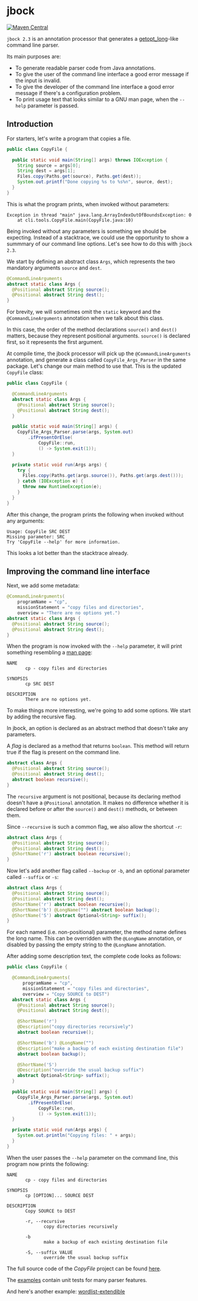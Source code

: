 # jbock

[![Maven Central](https://maven-badges.herokuapp.com/maven-central/com.github.h908714124/jbock/badge.svg)](https://maven-badges.herokuapp.com/maven-central/com.github.h908714124/jbock)

`jbock 2.3` is an annotation processor that generates a
[getopt_long](https://www.gnu.org/software/libc/manual/html_node/Getopt.html)-like
command line parser.

Its main purposes are:
 
* To generate readable parser code from Java annotations.
* To give the user of the command line interface a good error message if the input is invalid.
* To give the developer of the command line interface a good error message if there's a configuration problem.
* To print usage text that looks similar to a GNU man page, when the `--help` parameter is passed.

## Introduction

For starters, let's write a program that copies a file.

````java
public class CopyFile {

  public static void main(String[] args) throws IOException {
    String source = args[0];
    String dest = args[1];
    Files.copy(Paths.get(source), Paths.get(dest));
    System.out.printf("Done copying %s to %s%n", source, dest);
  }
}
````

This is what the program prints, when invoked without parameters:

<pre><code>Exception in thread "main" java.lang.ArrayIndexOutOfBoundsException: 0
    at cli.tools.CopyFile.main(CopyFile.java:10)
</code></pre>

Being invoked without any parameters is something we should be expecting.
Instead of a stacktrace, we could use the opportunity to show
a summmary of our command line options. Let's see how to do this with `jbock 2.3`.

We start by defining an abstract class `Args`,
which represents the two mandatory arguments `source` and `dest`.

````java
@CommandLineArguments
abstract static class Args {
  @Positional abstract String source();
  @Positional abstract String dest();
}
````

For brevity, we will sometimes omit the `static` keyword and the
`@CommandLineArguments` annotation when we 
talk about this class.

In  this case, the order of the method declarations `source()` and `dest()` matters,
because they represent positional arguments.
`source()` is declared first, so it represents the first argument.

At compile time, the jbock processor will pick up the
`@CommandLineArguments` annotation, and generate a class called 
`CopyFile_Args_Parser` in the same package. Let's change
our main method to use that.
This is the updated `CopyFile` class:

````java
public class CopyFile {

  @CommandLineArguments
  abstract static class Args {
    @Positional abstract String source();
    @Positional abstract String dest();
  }

  public static void main(String[] args) {
    CopyFile_Args_Parser.parse(args, System.out)
        .ifPresentOrElse(
            CopyFile::run,
            () -> System.exit(1));
  }

  private static void run(Args args) {
    try {
      Files.copy(Paths.get(args.source()), Paths.get(args.dest()));
    } catch (IOException e) {
      throw new RuntimeException(e);
    }
  }
}
````
After this change, the program prints
the following when invoked without any arguments:

<pre><code>Usage: CopyFile SRC DEST
Missing parameter: SRC
Try 'CopyFile --help' for more information.
</code></pre>

This looks a lot better than the stacktrace already.

## Improving the command line interface

Next, we add some metadata:

````java
@CommandLineArguments(
    programName = "cp",
    missionStatement = "copy files and directories",
    overview = "There are no options yet.")
abstract static class Args {
  @Positional abstract String source();
  @Positional abstract String dest();
}
````

When the program is now invoked with the `--help` parameter,
it will print something resembling a [man page](https://linux.die.net/man/1/cp):

<pre><code>NAME
       cp - copy files and directories

SYNOPSIS
       cp SRC DEST

DESCRIPTION
       There are no options yet.
</code></pre>

To make things more interesting, we're going to add some options.
We start by adding the recursive flag.

In jbock, an option is declared as an abstract method that doesn't take any parameters.

A <em>flag</em> is declared as a method that returns `boolean`.
This method will return true if the flag is present on the command line.

````java
abstract class Args {
  @Positional abstract String source();
  @Positional abstract String dest();
  abstract boolean recursive();
}
````

The `recursive` argument is not positional, because
its declaring method doesn't have a `@Positional` annotation.
It makes no difference whether it 
is declared before or after
the `source()` and `dest()` methods, or between them.

Since `--recursive` is such a common flag,
we also allow the shortcut `-r`:

````java
abstract class Args {
  @Positional abstract String source();
  @Positional abstract String dest();
  @ShortName('r') abstract boolean recursive();
}
````

Now let's add another flag called `--backup` or `-b`, 
and an optional parameter called `--suffix` or `-s`:

````java
abstract class Args {
  @Positional abstract String source();
  @Positional abstract String dest();
  @ShortName('r') abstract boolean recursive();
  @ShortName('b') @LongName("") abstract boolean backup();
  @ShortName('S') abstract Optional<String> suffix();
}
````

For each named (i.e. non-positional) parameter, the method name defines the long name. 
This can be overridden with the `@LongName` annotation,
or disabled by passing the empty string to the `@LongName` annotation.

After adding some description text, the complete code looks as follows:

````java
public class CopyFile {

  @CommandLineArguments(
      programName = "cp",
      missionStatement = "copy files and directories",
      overview = "Copy SOURCE to DEST")
  abstract static class Args {
    @Positional abstract String source();
    @Positional abstract String dest();

    @ShortName('r')
    @Description("copy directories recursively")
    abstract boolean recursive();

    @ShortName('b') @LongName("")
    @Description("make a backup of each existing destination file")
    abstract boolean backup();

    @ShortName('S')
    @Description("override the usual backup suffix")
    abstract Optional<String> suffix();
  }

  public static void main(String[] args) {
    CopyFile_Args_Parser.parse(args, System.out)
        .ifPresentOrElse(
            CopyFile::run,
            () -> System.exit(1));
  }

  private static void run(Args args) {
    System.out.println("Copying files: " + args);
  }
}
````

When the user passes the `--help`
parameter on the command line, this program now prints the following:

<pre><code>NAME
       cp - copy files and directories

SYNOPSIS
       cp [OPTION]... SOURCE DEST

DESCRIPTION
       Copy SOURCE to DEST

       -r, --recursive
              copy directories recursively

       -b
              make a backup of each existing destination file

       -S, --suffix VALUE
              override the usual backup suffix
</code></pre>

The full source code of the <em>CopyFile</em>
project can be found 
[here](https://github.com/h908714124/CopyFile).

The
[examples](https://github.com/h908714124/jbock/tree/master/examples)
contain unit tests for many parser features.

And here's another example: [wordlist-extendible](https://github.com/WordListChallenge/wordlist-extendible)

